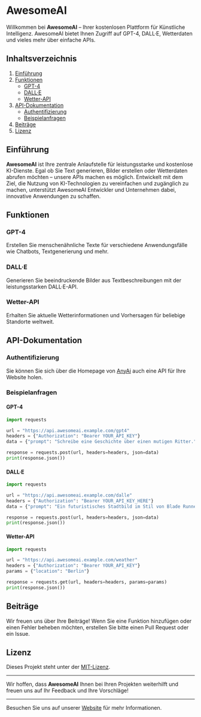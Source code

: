 # AwesomeAI

Willkommen bei **AwesomeAI** – Ihrer kostenlosen Plattform für Künstliche Intelligenz. AwesomeAI bietet Ihnen Zugriff auf GPT-4, DALL·E, Wetterdaten und vieles mehr über einfache APIs.

## Inhaltsverzeichnis

1. [Einführung](#einführung)
2. [Funktionen](#funktionen)
    - [GPT-4](#gpt-4)
    - [DALL·E](#dall·e)
    - [Wetter-API](#wetter-api)
3. [API-Dokumentation](#api-dokumentation)
    - [Authentifizierung](#authentifizierung)
    - [Beispielanfragen](#beispielanfragen)
4. [Beiträge](#beiträge)
5. [Lizenz](#lizenz)

## Einführung

**AwesomeAI** ist Ihre zentrale Anlaufstelle für leistungsstarke und kostenlose KI-Dienste. Egal ob Sie Text generieren, Bilder erstellen oder Wetterdaten abrufen möchten – unsere APIs machen es möglich. Entwickelt mit dem Ziel, die Nutzung von KI-Technologien zu vereinfachen und zugänglich zu machen, unterstützt AwesomeAI Entwickler und Unternehmen dabei, innovative Anwendungen zu schaffen.

## Funktionen

### GPT-4
Erstellen Sie menschenähnliche Texte für verschiedene Anwendungsfälle wie Chatbots, Textgenerierung und mehr.

### DALL·E
Generieren Sie beeindruckende Bilder aus Textbeschreibungen mit der leistungsstarken DALL·E-API.

### Wetter-API
Erhalten Sie aktuelle Wetterinformationen und Vorhersagen für beliebige Standorte weltweit.

## API-Dokumentation

### Authentifizierung
Sie können Sie sich über die Homepage von [AnyAi](https://gpt4.discord.rocks) auch eine API für Ihre Website holen.

### Beispielanfragen

#### GPT-4
```python
import requests

url = "https://api.awesomeai.example.com/gpt4"
headers = {"Authorization": "Bearer YOUR_API_KEY"}
data = {"prompt": "Schreibe eine Geschichte über einen mutigen Ritter."}

response = requests.post(url, headers=headers, json=data)
print(response.json())
```

#### DALL·E
```python
import requests

url = "https://api.awesomeai.example.com/dalle"
headers = {"Authorization": "Bearer YOUR_API_KEY_HERE"}
data = {"prompt": "Ein futuristisches Stadtbild im Stil von Blade Runner"}

response = requests.post(url, headers=headers, json=data)
print(response.json())
```

#### Wetter-API
```python
import requests

url = "https://api.awesomeai.example.com/weather"
headers = {"Authorization": "Bearer YOUR_API_KEY"}
params = {"location": "Berlin"}

response = requests.get(url, headers=headers, params=params)
print(response.json())
```

## Beiträge
Wir freuen uns über Ihre Beiträge! Wenn Sie eine Funktion hinzufügen oder einen Fehler beheben möchten, erstellen Sie bitte einen Pull Request oder ein Issue.

## Lizenz
Dieses Projekt steht unter der [MIT-Lizenz](LICENSE).

---

Wir hoffen, dass **AwesomeAI** Ihnen bei Ihren Projekten weiterhilft und freuen uns auf Ihr Feedback und Ihre Vorschläge!

---

Besuchen Sie uns auf unserer [Website](https://awesomeai.pages.dev) für mehr Informationen.

